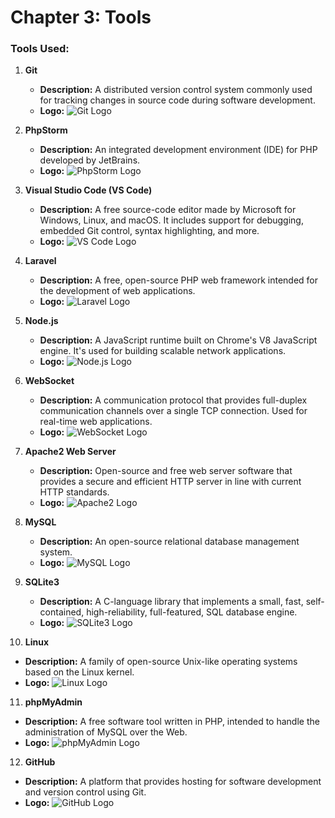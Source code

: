 # Chapter 3: Tools

### Tools Used:

1. **Git**
    - **Description:** A distributed version control system commonly used for tracking changes in source code during software development.
    - **Logo:** ![Git Logo](https://git-scm.com/images/logos/downloads/Git-Logo-2Color.png)

2. **PhpStorm**
    - **Description:** An integrated development environment (IDE) for PHP developed by JetBrains.
    - **Logo:** ![PhpStorm Logo](https://resources.jetbrains.com/storage/products/phpstorm/img/meta/phpstorm_logo_300x300.png)

3. **Visual Studio Code (VS Code)**
    - **Description:** A free source-code editor made by Microsoft for Windows, Linux, and macOS. It includes support for debugging, embedded Git control, syntax highlighting, and more.
    - **Logo:** ![VS Code Logo](https://upload.wikimedia.org/wikipedia/commons/9/9a/Visual_Studio_Code_1.35_icon.svg)

4. **Laravel**
    - **Description:** A free, open-source PHP web framework intended for the development of web applications.
    - **Logo:** ![Laravel Logo](https://laravel.com/img/logomark.min.svg)

5. **Node.js**
    - **Description:** A JavaScript runtime built on Chrome's V8 JavaScript engine. It's used for building scalable network applications.
    - **Logo:** ![Node.js Logo](https://nodejs.org/static/images/logos/nodejs-new-pantone-black.svg)

6. **WebSocket**
    - **Description:** A communication protocol that provides full-duplex communication channels over a single TCP connection. Used for real-time web applications.
    - **Logo:** ![WebSocket Logo](https://upload.wikimedia.org/wikipedia/commons/9/91/WebSocket.svg)

7. **Apache2 Web Server**
    - **Description:** Open-source and free web server software that provides a secure and efficient HTTP server in line with current HTTP standards.
    - **Logo:** ![Apache2 Logo](https://www.apache.org/img/asf_logo.png)

8. **MySQL**
    - **Description:** An open-source relational database management system.
    - **Logo:** ![MySQL Logo](https://www.mysql.com/common/logos/logo-mysql-170x115.png)

9. **SQLite3**
    - **Description:** A C-language library that implements a small, fast, self-contained, high-reliability, full-featured, SQL database engine.
    - **Logo:** ![SQLite3 Logo](https://www.sqlite.org/images/sqlite370_banner.gif)

10. **Linux**
- **Description:** A family of open-source Unix-like operating systems based on the Linux kernel.
- **Logo:** ![Linux Logo](https://www.linux.org/images/logo.png)

11. **phpMyAdmin**
- **Description:** A free software tool written in PHP, intended to handle the administration of MySQL over the Web.
- **Logo:** ![phpMyAdmin Logo](https://www.phpmyadmin.net/static/images/logo.png)

12. **GitHub**
- **Description:** A platform that provides hosting for software development and version control using Git.
- **Logo:** ![GitHub Logo](https://github.githubassets.com/images/modules/logos_page/GitHub-Mark.png)


